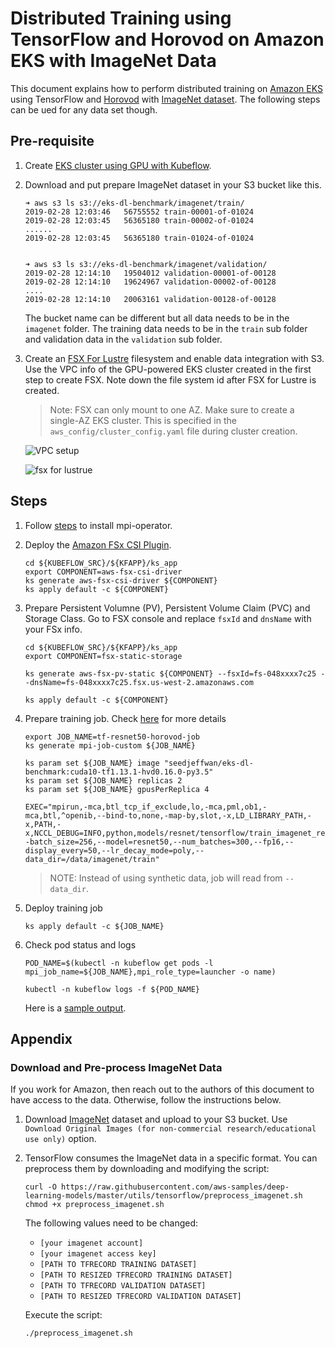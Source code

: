 # Distributed Training using TensorFlow and Horovod on Amazon EKS with ImageNet Data

This document explains how to perform distributed training on [Amazon EKS](https://aws.amazon.com/eks/) using TensorFlow and [Horovod](https://github.com/uber/horovod) with [ImageNet dataset](http://www.image-net.org/). The following steps can be ued for any data set though.

## Pre-requisite

1. Create [EKS cluster using GPU with Kubeflow](../../eks-gpu.md).

1. Download and put prepare ImageNet dataset in your S3 bucket like this.

    ```
    ➜ aws s3 ls s3://eks-dl-benchmark/imagenet/train/
    2019-02-28 12:03:46   56755552 train-00001-of-01024
    2019-02-28 12:03:45   56365180 train-00002-of-01024
    ......
    2019-02-28 12:03:45   56365180 train-01024-of-01024


    ➜ aws s3 ls s3://eks-dl-benchmark/imagenet/validation/
    2019-02-28 12:14:10   19504012 validation-00001-of-00128
    2019-02-28 12:14:10   19624967 validation-00002-of-00128
    ....
    2019-02-28 12:14:10   20063161 validation-00128-of-00128
    ```

    The bucket name can be different but all data needs to be in the `imagenet` folder. The training data needs to be in the `train` sub folder and validation data in the `validation` sub folder.

1. Create an [FSX For Lustre](https://aws.amazon.com/fsx/lustre) filesystem and enable data integration with S3. Use the VPC info of the GPU-powered EKS cluster created in the first step to create FSX. Note down the file system id after FSX for Lustre is created.

   > Note: FSX can only mount to one AZ. Make sure to create a single-AZ EKS cluster. This is specified in the `aws_config/cluster_config.yaml` file during cluster creation.

   ![VPC setup](./fsx-vpc-setup.jpg)

   ![fsx for lustrue](./fsx-s3-integration.png)

## Steps

1. Follow [steps](tensorflow-horovod-synthetic.md#install-mpi-operator) to install mpi-operator.

1. Deploy the [Amazon FSx CSI Plugin](https://www.kubeflow.org/docs/aws/storage/#deploy-the-amazon-fsx-csi-plugin).

    ```
    cd ${KUBEFLOW_SRC}/${KFAPP}/ks_app
    export COMPONENT=aws-fsx-csi-driver
    ks generate aws-fsx-csi-driver ${COMPONENT}
    ks apply default -c ${COMPONENT}
    ```

1. Prepare Persistent Volumne (PV), Persistent Volume Claim (PVC) and Storage Class. Go to FSX console and replace `fsxId` and `dnsName` with your FSx info.

    ```
    cd ${KUBEFLOW_SRC}/${KFAPP}/ks_app
    export COMPONENT=fsx-static-storage

    ks generate aws-fsx-pv-static ${COMPONENT} --fsxId=fs-048xxxx7c25 --dnsName=fs-048xxxx7c25.fsx.us-west-2.amazonaws.com

    ks apply default -c ${COMPONENT}
    ```

1. Prepare training job. Check [here](tensorflow-horovod-synthetic.md#launch-mpi-training-job) for more details

    ```
    export JOB_NAME=tf-resnet50-horovod-job
    ks generate mpi-job-custom ${JOB_NAME}

    ks param set ${JOB_NAME} image "seedjeffwan/eks-dl-benchmark:cuda10-tf1.13.1-hvd0.16.0-py3.5"
    ks param set ${JOB_NAME} replicas 2
    ks param set ${JOB_NAME} gpusPerReplica 4

    EXEC="mpirun,-mca,btl_tcp_if_exclude,lo,-mca,pml,ob1,-mca,btl,^openib,--bind-to,none,-map-by,slot,-x,LD_LIBRARY_PATH,-x,PATH,-x,NCCL_DEBUG=INFO,python,models/resnet/tensorflow/train_imagenet_resnet_hvd.py,--batch_size=256,--model=resnet50,--num_batches=300,--fp16,--display_every=50,--lr_decay_mode=poly,--data_dir=/data/imagenet/train"
    ```

   > NOTE: Instead of using synthetic data, job will read from `--data_dir`.

1. Deploy training job

    ```
    ks apply default -c ${JOB_NAME}
    ```

1. Check pod status and logs

    ```
    POD_NAME=$(kubectl -n kubeflow get pods -l mpi_job_name=${JOB_NAME},mpi_role_type=launcher -o name)

    kubectl -n kubeflow logs -f ${POD_NAME}
    ```

    Here is a [sample output](logs/tensorflow-horovod-imagenet-log.txt).

## Appendix

### Download and Pre-process ImageNet Data

If you work for Amazon, then reach out to the authors of this document to have access to the data. Otherwise, follow the instructions below.

1. Download [ImageNet](http://image-net.org/download-images) dataset and upload to your S3 bucket. Use `Download Original Images (for non-commercial research/educational use only)` option.

2. TensorFlow consumes the ImageNet data in a specific format. You can preprocess them by downloading and modifying the script:

    ```
    curl -O https://raw.githubusercontent.com/aws-samples/deep-learning-models/master/utils/tensorflow/preprocess_imagenet.sh
    chmod +x preprocess_imagenet.sh
    ```

    The following values need to be changed:

    * `[your imagenet account]`
    * `[your imagenet access key]`
    * `[PATH TO TFRECORD TRAINING DATASET]`
    * `[PATH TO RESIZED TFRECORD TRAINING DATASET]`
    * `[PATH TO TFRECORD VALIDATION DATASET]`
    * `[PATH TO RESIZED TFRECORD VALIDATION DATASET]`

    Execute the script:

    ```
    ./preprocess_imagenet.sh
    ```
